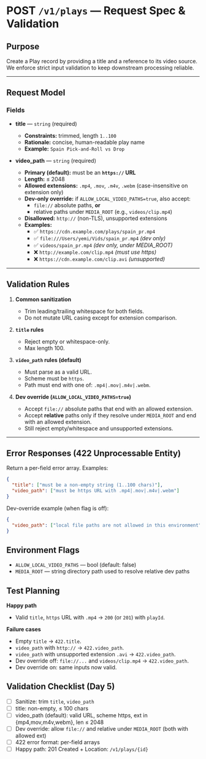 # POST `/v1/plays` — Request Spec & Validation

## Purpose

Create a Play record by providing a title and a reference to its video source. We enforce strict input validation to keep downstream processing reliable.

---

## Request Model

### Fields

- **title** — `string` (required)

  - **Constraints:** trimmed, length `1..100`
  - **Rationale:** concise, human-readable play name
  - **Example:** `Spain Pick-and-Roll vs Drop`

- **video_path** — `string` (required)
  - **Primary (default):** must be an **`https://` URL**
  - **Length:** ≤ 2048
  - **Allowed extensions:** `.mp4`, `.mov`, `.m4v`, `.webm` (case-insensitive on extension only)
  - **Dev-only override:** if `ALLOW_LOCAL_VIDEO_PATHS=true`, also accept:
    - `file://` absolute paths, **or**
    - relative paths under `MEDIA_ROOT` (e.g., `videos/clip.mp4`)
  - **Disallowed:** `http://` (non-TLS), unsupported extensions
  - **Examples:**
    - ✅ `https://cdn.example.com/plays/spain_pr.mp4`
    - ✅ `file:///Users/yemi/Vids/spain_pr.mp4` _(dev only)_
    - ✅ `videos/spain_pr.mp4` _(dev only, under MEDIA_ROOT)_
    - ❌ `http://example.com/clip.mp4` _(must use https)_
    - ❌ `https://cdn.example.com/clip.avi` _(unsupported)_

---

## Validation Rules

1. **Common sanitization**

   - Trim leading/trailing whitespace for both fields.
   - Do not mutate URL casing except for extension comparison.

2. **`title` rules**

   - Reject empty or whitespace-only.
   - Max length 100.

3. **`video_path` rules (default)**

   - Must parse as a valid URL.
   - Scheme must be `https`.
   - Path must end with one of: `.mp4|.mov|.m4v|.webm`.

4. **Dev override (`ALLOW_LOCAL_VIDEO_PATHS=true`)**
   - Accept `file://` absolute paths that end with an allowed extension.
   - Accept **relative** paths only if they resolve under `MEDIA_ROOT` and end with an allowed extension.
   - Still reject empty/whitespace and unsupported extensions.

---

## Error Responses (422 Unprocessable Entity)

Return a per-field error array. Examples:

```json
{
  "title": ["must be a non-empty string (1..100 chars)"],
  "video_path": ["must be https URL with .mp4|.mov|.m4v|.webm"]
}
```

Dev-override example (when flag is off):

```json
{
  "video_path": ["local file paths are not allowed in this environment"]
}
```

## Environment Flags

- `ALLOW_LOCAL_VIDEO_PATHS` — bool (default: false)
- `MEDIA_ROOT` — string directory path used to resolve relative dev paths

## Test Planning

**Happy path**

- Valid `title`, `https` URL with `.mp4` → `200` (or `201`) with `playId`.

**Failure cases**

- Empty `title` → `422.title`.
- `video_path` with `http://` → `422.video_path`.
- `video_path` with unsupported extension `.avi` → `422.video_path`.
- Dev override off: `file://...` and `videos/clip.mp4` → `422.video_path`.
- Dev override on:  same inputs now valid.

## Validation Checklist (Day 5)
- [ ] Sanitize: trim `title`, `video_path`
- [ ] title: non-empty, ≤ 100 chars
- [ ] video_path (default): valid URL, scheme https, ext in {mp4,mov,m4v,webm}, len ≤ 2048
- [ ] Dev override: allow `file://` and relative under `MEDIA_ROOT` (both with allowed ext)
- [ ] 422 error format: per-field arrays
- [ ] Happy path: 201 Created + Location: `/v1/plays/{id}`
